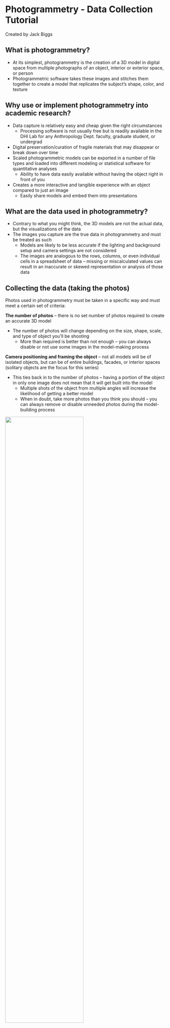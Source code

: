# Photogrammetry - Data Collection Tutorial
Created by Jack Biggs

## What is photogrammetry?
* At its simplest, photogrammetry is the creation of a 3D model in digital space from multiple photographs of an object, interior or exterior space, or person
* Photogrammetric software takes these images and stitches them together to create a model that replicates the subject’s shape, color, and texture

## Why use or implement photogrammetry into academic research?
* Data capture is relatively easy and cheap given the right circumstances
  * Processing software is not usually free but is readily available in the DHI Lab for any Anthropology Dept. faculty, graduate student, or undergrad
* Digital preservation/curation of fragile materials that may disappear or break down over time
* Scaled photogrammetric models can be exported in a number of file types and loaded into different modeling or statistical software for quantitative analyses 
  * Ability to have data easily available without having the object right in front of you
* Creates a more interactive and tangible experience with an object compared to just an image
  * Easily share models and embed them into presentations

## What are the data used in photogrammetry?
* Contrary to what you might think, the 3D models are not the actual data, but the visualizations of the data
* The images you capture are the true data in photogrammetry and must be treated as such
  * Models are likely to be less accurate if the lighting and background setup and camera settings are not considered
  * The images are analogous to the rows, columns, or even individual cells in a spreadsheet of data – missing or miscalculated values can result in an inaccurate or skewed representation or analysis of those data

## Collecting the data (taking the photos)
Photos used in photogrammetry must be taken in a specific way and must meet a certain set of criteria:

**The number of photos** – there is no set number of photos required to create an accurate 3D model
* The number of photos will change depending on the size, shape, scale, and type of object you’ll be shooting
  * More than required is better than not enough – you can always disable or not use some images in the model-making process 

**Camera positioning and framing the object** – not all models will be of isolated objects, but can be of entire buildings, facades, or interior spaces (solitary objects are the focus for this series)
* This ties back in to the number of photos – having a portion of the object in only one image does not mean that it will get built into the model
  * Multiple shots of the object from multiple angles will increase the likelihood of getting a better model
  * When in doubt, take more photos than you think you should – you can always remove or disable unneeded photos during the model-building process

<img src="img/img1.png" width="70%">

**Photograph overlap** - photos taken in sequence should overlap by at least 60% - if there is insufficient overlap, the model will not build correctly or at all (see both the above and below illustrations)
* Photo overlap is needed since photogrammetry software builds models based on points that if finds in multiple photos
  * This ensures that the software can identify those points in common and align them

<img src="img/img2.png" width="70%">

Frame 1 - solid line (assume all are at same height)

Frame 2 - dashed line

Frame 3 - dotted line

**Passes or rotations of photos** – to get the best models more than one rotation or pass of photos around the object is required
* Rotations/passes allow for modeling software to interpret parts of an object that might be obscured in one rotation but not in another
* Separate rotations should be taken at different angles in relation to the object
  * Usually three is enough: one pass at or near eye-level with the object, one pass near 45°, and one pass at a steep angle (60°-70°)
  * A fourth pass is sometimes required – most useful when photographing objects with a visible interior that might not be adequately captured with three rotations/passes
    * This rotation should be taken almost at a top-down view
    
    <img src="img/img3.png" width="70%">
    
    <img src="img/img4.png" width="70%">

**Adequate and appropriate lighting** – for the best photo and model results, lighting is extremely important
* If the object is too dark, the software may not be able to differentiate separate images and fail to build the model
* Lighting setups with diffusers are ideal for most situations
  * Diffusers spread the light out so that the beams are neither too focused nor too harsh – larger areas are hit with softer light
* Depending on the setup available, 4-point lighting is usually ideal
  * 2 lights on either side of the object and 2 on either side of the camera
  
  <img src="img/img5.png" width="70%">
 
**Minimize shadows** – shadows on the object can create permanent dark spots on the model if they are most of the photos
* If using a turntable to rotate the object, failing to remove shadows can ‘confuse’ the software
  * i.e. since the lights are stationary but the object is rotating, shifting shadows between photos create areas of uncertainty in the model-building process leading to areas of darkness or blurriness on the model, inadequately aligned photos, or complete failure to use a particular image
  * A few shadows won’t ruin the entire model or batch of photos so don’t worry if a few are unavoidable!

**Monopods vs tripods** – deciding to use a monopod vs a tripod for photo capture depends partly on personal preference and partly on what and how you’re shooting – these also slightly affect how the model is processed in the Agisoft program

Monopods
* Good for well-lit areas with lots of space to move around
  * Good lighting = a shorter shutter speed – this means that slight movements will have less or no effect on the photograph
* Keeps the camera steady when not using a turntable or are taking pictures of architectural features such as facades or interior spaces

Tripods
* Best when the object is placed on a turntable and rotated for each photograph
* Better for when backgrounds are darker (black backdrops) and the camera requires a slower shutter speed in order to take in more light with the amount of dark background
  * Prevents blurriness
 
**Using a turntable** – turntables can create stability when taking pictures and are especially useful when a backdrop is present
* If the object does not fit on a turntable then a turntable may not be the best option
* Place the object in the center of the turntable – makes it easier to take pictures and requires less time to readjust the camera between each photo
* For a 12-inch diameter turntable, 20 photos create enough overlap between photos to create an accurate model that usually builds
  * Placing tick-marks along the sides of the turntable allows you to have very consistent rotations and space between images
 
## Camera Settings
**Focusing the camera**
* Do not use the automatic focus setting! – as tempting as it is, using automatic focus creates greater inaccuracy in the images
  * You cannot control exactly what area of the frame the camera uses to auto focus – it chooses the most convenient area for the camera
  * Manual focus may take a little longer, but you have complete control over the settings 
* Another option is to use the Aperture Priority setting – this makes the aperture the most important factor and forces the camera to configure the other settings around this
* A higher aperture value (also called f-stop), such as f/16, reduces the depth of field
  * This results in more of the frame being in focus rather than certain areas
  * i.e. a larger f-stop value will result in more, if not all of the object being in focus at the same time which leads to more accurate and crisper models
* If an entire object cannot be in focus at once, manually focus on an area that is equidistant from the front and back of the object in that frame
  * i.e. do not focus on the area of the object that is closest to the camera as this will make the farthest portion of the object be much more out of focus
  
  <img src="img/img6.png" width="70%">

**Use a fixed lens** – avoid using a lens that has a zooming function
* Lenses that zoom can create images that photogrammetry software cannot interpret
  * Photogrammetry software needs all the photos to be taken at a consistent scale
  * Changing the zoom level between photos or having the different passes set to different zoom levels messes with the scale across the full set of pictures that the software needs 

**Shoot images in both RAW and JPEG (or PNG)** – RAW files can be thought of as “digital negatives” – they cannot be used directly as an image, but they hold all the data to make an image
* RAW files do not degrade over time since they are the original data for an image
* JPEGs degrade over time if they are opened, edited, and then saved – every edit further degrades the photos (similar to making a copy of a copy)
  * If you forget to take RAW files, be sure to convert save a copy of the JPEGs to TIFF – these are better for archival purposes and for online images and publications
* Photogrammetry software uses JPEGs, but taking the raw images as well will ensure that you have the pure files to convert to the JPEG or PNG format and manipulate without worrying about decreasing the quality of the image or making edits that you cannot undo

**Use a remote** – using a wireless or wired remote to take the photos is easier and it reduces the amount of shaking caused by pressing the capture button
* This is especially important when using a dark background which requires a much slower shutter speed

**Avoid the built-in camera flash** – make sure to turn off this feature and only rely on the lighting setup you constructed
* Light from the built-in flash is very bright and harsh
  * It overpowers most of the lights in a lighting setup and can result in the object being over-lit on areas closest to the camera and darkened areas farthest away from the camera 
  * Shifting shadows both on or around the object can also appear due to the built-in flash
    * These shifting shadows will cause build or alignment failures in the photogrammetry software
 
  
-----
### Return to [LEADR's Resources list](https://leadr-msu.github.io/)
